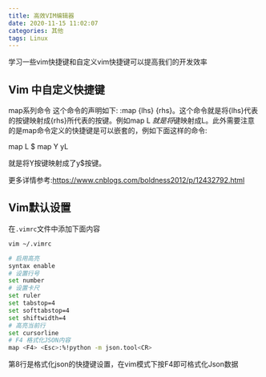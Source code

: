 ```yaml
---
title: 高效VIM编辑器
date: 2020-11-15 11:02:07
categories: 其他
tags: Linux
---
```


学习一些vim快捷键和自定义vim快捷键可以提高我们的开发效率

## Vim 中自定义快捷键

map系列命令
这个命令的声明如下: :map {lhs} {rhs}。这个命令就是将{lhs}代表的按键映射成{rhs}所代表的按键。例如map L $就是将$键映射成L。此外需要注意的是map命令定义的快捷键是可以嵌套的，例如下面这样的命令:

map L $
map Y yL

就是将Y按键映射成了y$按键。

更多详情参考:https://www.cnblogs.com/boldness2012/p/12432792.html

## Vim默认设置

在``.vimrc``文件中添加下面内容


```bash
vim ~/.vimrc

# 启用高亮
syntax enable                                                                                                           
# 设置行号
set number
# 设置卡尺
set ruler
set tabstop=4
set softtabstop=4
set shiftwidth=4
# 高亮当前行
set cursorline
# F4 格式化JSON内容
map <F4> <Esc>:%!python -m json.tool<CR>
```


第8行是格式化json的快捷键设置，在vim模式下按F4即可格式化Json数据
